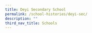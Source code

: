 ```yaml
---
title: Deyi Secondary School
permalink: /school-histories/deyi-sec/
description: ""
third_nav_title: Schools
---
```


